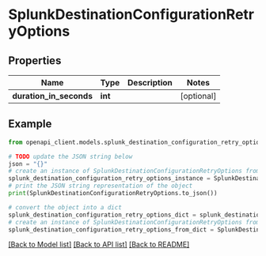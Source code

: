 # SplunkDestinationConfigurationRetryOptions


## Properties

Name | Type | Description | Notes
------------ | ------------- | ------------- | -------------
**duration_in_seconds** | **int** |  | [optional] 

## Example

```python
from openapi_client.models.splunk_destination_configuration_retry_options import SplunkDestinationConfigurationRetryOptions

# TODO update the JSON string below
json = "{}"
# create an instance of SplunkDestinationConfigurationRetryOptions from a JSON string
splunk_destination_configuration_retry_options_instance = SplunkDestinationConfigurationRetryOptions.from_json(json)
# print the JSON string representation of the object
print(SplunkDestinationConfigurationRetryOptions.to_json())

# convert the object into a dict
splunk_destination_configuration_retry_options_dict = splunk_destination_configuration_retry_options_instance.to_dict()
# create an instance of SplunkDestinationConfigurationRetryOptions from a dict
splunk_destination_configuration_retry_options_from_dict = SplunkDestinationConfigurationRetryOptions.from_dict(splunk_destination_configuration_retry_options_dict)
```
[[Back to Model list]](../README.md#documentation-for-models) [[Back to API list]](../README.md#documentation-for-api-endpoints) [[Back to README]](../README.md)


